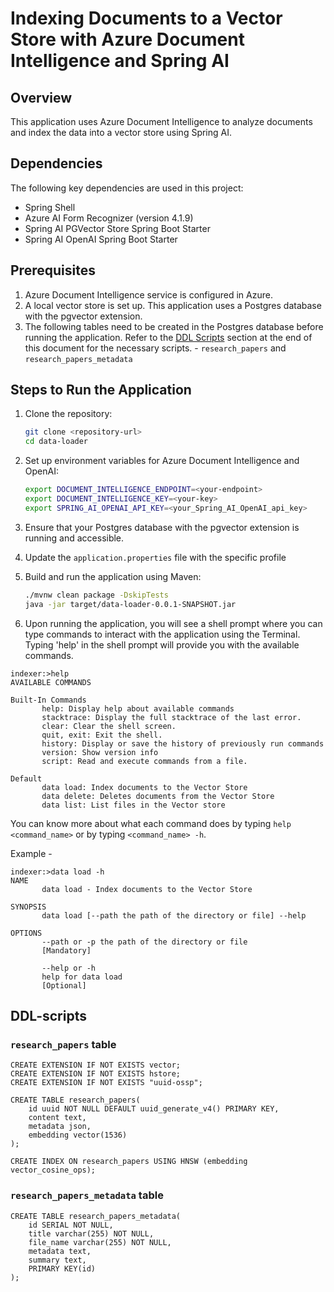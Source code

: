 # Indexing Documents to a Vector Store with Azure Document Intelligence and Spring AI

## Overview
This application uses Azure Document Intelligence to analyze documents and index the data into a vector store using Spring AI.

## Dependencies
The following key dependencies are used in this project:

- Spring Shell
- Azure AI Form Recognizer (version 4.1.9)
- Spring AI PGVector Store Spring Boot Starter
- Spring AI OpenAI Spring Boot Starter


## Prerequisites
1. Azure Document Intelligence service is configured in Azure.
2. A local vector store is set up. This application uses a Postgres database with the pgvector extension.
3. The following tables need to be created in the Postgres database before running the application. Refer to the [DDL Scripts](#ddl-scripts) section at the end of this document for the necessary scripts.
       - `research_papers` and `research_papers_metadata`

## Steps to Run the Application
1. Clone the repository:
    ```sh
    git clone <repository-url>
    cd data-loader
    ```

2. Set up environment variables for Azure Document Intelligence and OpenAI:
    ```sh
    export DOCUMENT_INTELLIGENCE_ENDPOINT=<your-endpoint>
    export DOCUMENT_INTELLIGENCE_KEY=<your-key>
    export SPRING_AI_OPENAI_API_KEY=<your_Spring_AI_OpenAI_api_key>
    ```

3. Ensure that your Postgres database with the pgvector extension is running and accessible.

4. Update the `application.properties` file with the specific profile

5. Build and run the application using Maven:
    ```sh
    ./mvnw clean package -DskipTests
    java -jar target/data-loader-0.0.1-SNAPSHOT.jar
    ```

6. Upon running the application, you will see a shell prompt where you can type commands to interact with the application using the Terminal. Typing 'help' in the shell prompt will provide you with the available commands.
```
indexer:>help
AVAILABLE COMMANDS

Built-In Commands
       help: Display help about available commands
       stacktrace: Display the full stacktrace of the last error.
       clear: Clear the shell screen.
       quit, exit: Exit the shell.
       history: Display or save the history of previously run commands
       version: Show version info
       script: Read and execute commands from a file.

Default
       data load: Index documents to the Vector Store
       data delete: Deletes documents from the Vector Store
       data list: List files in the Vector store
```

You can know more about what each command does by typing ```help <command_name>``` or by typing ```<command_name> -h```.

Example -
```
indexer:>data load -h
NAME
       data load - Index documents to the Vector Store

SYNOPSIS
       data load [--path the path of the directory or file] --help

OPTIONS
       --path or -p the path of the directory or file
       [Mandatory]

       --help or -h
       help for data load
       [Optional]
```
## DDL-scripts

### `research_papers` table

```
CREATE EXTENSION IF NOT EXISTS vector;
CREATE EXTENSION IF NOT EXISTS hstore;
CREATE EXTENSION IF NOT EXISTS "uuid-ossp";

CREATE TABLE research_papers(
    id uuid NOT NULL DEFAULT uuid_generate_v4() PRIMARY KEY,
    content text,
    metadata json,
    embedding vector(1536)
);

CREATE INDEX ON research_papers USING HNSW (embedding vector_cosine_ops);
```

### `research_papers_metadata` table

```
CREATE TABLE research_papers_metadata(
    id SERIAL NOT NULL,
    title varchar(255) NOT NULL,
    file_name varchar(255) NOT NULL,
    metadata text,
    summary text,
    PRIMARY KEY(id)
);
```